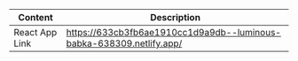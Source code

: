 |Content|Description|
|-|-|
|React App Link|https://633cb3fb6ae1910cc1d9a9db--luminous-babka-638309.netlify.app/|
